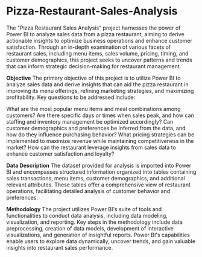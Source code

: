 # Pizza-Restaurant-Sales-Analysis
The "Pizza Restaurant Sales Analysis" project harnesses the power of Power BI to analyze sales data from a pizza restaurant, aiming to derive actionable insights to optimize business operations and enhance customer satisfaction. Through an in-depth examination of various facets of restaurant sales, including menu items, sales volume, pricing, timing, and customer demographics, this project seeks to uncover patterns and trends that can inform strategic decision-making for restaurant management.

**Objective**
The primary objective of this project is to utilize Power BI to analyze sales data and derive insights that can aid the pizza restaurant in improving its menu offerings, refining marketing strategies, and maximizing profitability. Key questions to be addressed include:

What are the most popular menu items and meal combinations among customers?
Are there specific days or times when sales peak, and how can staffing and inventory management be optimized accordingly?
Can customer demographics and preferences be inferred from the data, and how do they influence purchasing behavior?
What pricing strategies can be implemented to maximize revenue while maintaining competitiveness in the market?
How can the restaurant leverage insights from sales data to enhance customer satisfaction and loyalty?

**Data Description**
The dataset provided for analysis is imported into Power BI and encompasses structured information organized into tables containing sales transactions, menu items, customer demographics, and additional relevant attributes. These tables offer a comprehensive view of restaurant operations, facilitating detailed analysis of customer behavior and preferences.

**Methodology**
The project utilizes Power BI's suite of tools and functionalities to conduct data analysis, including data modeling, visualization, and reporting. Key steps in the methodology include data preprocessing, creation of data models, development of interactive visualizations, and generation of insightful reports. Power BI's capabilities enable users to explore data dynamically, uncover trends, and gain valuable insights into restaurant sales performance.
